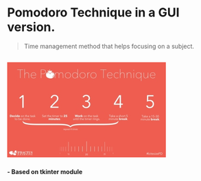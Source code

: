 # Pomodoro Technique in a GUI version.

> Time management method that helps focusing on a subject.

![pomodoro](./assets/images/pomodoro_image.jpg)
--
#### - Based on tkinter module
